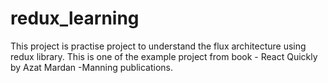 # redux_learning
This project is practise project to understand the flux architecture using redux library.  This is one of the example project from book - React Quickly by Azat Mardan -Manning publications.
